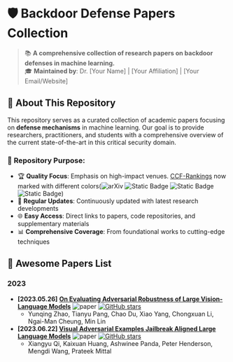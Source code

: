 # 🛡️ Backdoor Defense Papers Collection

> 📚 **A comprehensive collection of research papers on backdoor defenses in machine learning.**  
> 🎓 **Maintained by**: Dr. [Your Name] | [Your Affiliation] | [Your Email/Website]

## 📖 About This Repository

This repository serves as a curated collection of academic papers focusing on **defense mechanisms** in machine learning. Our goal is to provide researchers, practitioners, and students with a comprehensive overview of the current state-of-the-art in this critical security domain.


### 🎯 **Repository Purpose:**
- 🏆 **Quality Focus**: Emphasis on high-impact venues. [CCF-Rankings](https://www.ccf.org.cn/en/About_CCF/Media_Center/) now marked with different colors(![arXiv](https://img.shields.io/badge/CCF_A-dc3545) ![Static Badge](https://img.shields.io/badge/CCF_B-ffc107) ![Static Badge](https://img.shields.io/badge/CCF_C-28a745) ![Static Badge](https://img.shields.io/badge/CCF_None-6c757d))
- 🔄 **Regular Updates**: Continuously updated with latest research developments
- 🌐 **Easy Access**: Direct links to papers, code repositories, and supplementary materials
- 📊 **Comprehensive Coverage**: From foundational works to cutting-edge techniques

<h2 id="awesome-papers"> 👑 Awesome Papers List </h2>

<h3 id="attacks"> 2023 </h3>

* **[2023.05.26]** **[On Evaluating Adversarial Robustness of Large Vision-Language Models](https://arxiv.org/abs/2305.16934)** ![paper](https://img.shields.io/badge/NeurIPS'23-dc3545) [![GitHub stars](https://img.shields.io/github/stars/yunqing-me/AttackVLM?style=social)](https://github.com/yunqing-me/AttackVLM) 
  * Yunqing Zhao, Tianyu Pang, Chao Du, Xiao Yang, Chongxuan Li, Ngai-Man Cheung, Min Lin
* **[2023.06.22] [Visual Adversarial Examples Jailbreak Aligned Large Language Models](https://arxiv.org/abs/2306.13213)** ![paper](https://img.shields.io/badge/AAAI'24-dc3545) [![GitHub stars](https://img.shields.io/github/stars/unispac/visual-adversarial-examples-jailbreak-large-language-models?style=social)](https://github.com/unispac/visual-adversarial-examples-jailbreak-large-language-models) 
  * Xiangyu Qi, Kaixuan Huang, Ashwinee Panda, Peter Henderson, Mengdi Wang, Prateek Mittal
